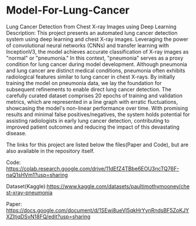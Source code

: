 # Model-For-Lung-Cancer
Lung Cancer Detection from Chest X-ray Images using Deep Learning
Description:
This project presents an automated lung cancer detection system using deep learning and chest X-ray images. Leveraging the power of convolutional neural networks (CNNs) and transfer learning with InceptionV3, the model achieves accurate classification of X-ray images as "normal" or "pneumonia." In this context, "pneumonia" serves as a proxy condition for lung cancer during model development. Although pneumonia and lung cancer are distinct medical conditions, pneumonia often exhibits radiological features similar to lung cancer in chest X-rays. By initially training the model on pneumonia data, we lay the foundation for subsequent refinements to enable direct lung cancer detection. The carefully curated dataset comprises 20 epochs of training and validation metrics, which are represented in a line graph with erratic fluctuations, showcasing the model's non-linear performance over time. With promising results and minimal false positives/negatives, the system holds potential for assisting radiologists in early lung cancer detection, contributing to improved patient outcomes and reducing the impact of this devastating disease.

The links for this project are listed below the files(Paper and Code), but are also available in the repository itself.

Code: https://colab.research.google.com/drive/11dEfZ4TBbe6EOU3ncTQ76F-naQ1sHVm1?usp=sharing

Dataset(Kaggle):https://www.kaggle.com/datasets/paultimothymooney/chest-xray-pneumonia

Paper: https://docs.google.com/document/d/1SEwi8ueVI5qkHrYynRndsBF5ZoKJYXZItjqDSvN18FQ/edit?usp=sharing
